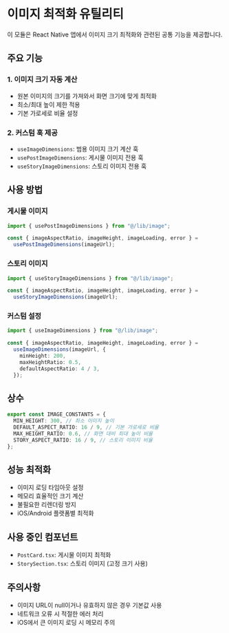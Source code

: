 # 이미지 최적화 유틸리티

이 모듈은 React Native 앱에서 이미지 크기 최적화와 관련된 공통 기능을 제공합니다.

## 주요 기능

### 1. 이미지 크기 자동 계산

- 원본 이미지의 크기를 가져와서 화면 크기에 맞게 최적화
- 최소/최대 높이 제한 적용
- 기본 가로세로 비율 설정

### 2. 커스텀 훅 제공

- `useImageDimensions`: 범용 이미지 크기 계산 훅
- `usePostImageDimensions`: 게시물 이미지 전용 훅
- `useStoryImageDimensions`: 스토리 이미지 전용 훅

## 사용 방법

### 게시물 이미지

```typescript
import { usePostImageDimensions } from "@/lib/image";

const { imageAspectRatio, imageHeight, imageLoading, error } =
  usePostImageDimensions(imageUrl);
```

### 스토리 이미지

```typescript
import { useStoryImageDimensions } from "@/lib/image";

const { imageAspectRatio, imageHeight, imageLoading, error } =
  useStoryImageDimensions(imageUrl);
```

### 커스텀 설정

```typescript
import { useImageDimensions } from "@/lib/image";

const { imageAspectRatio, imageHeight, imageLoading, error } =
  useImageDimensions(imageUrl, {
    minHeight: 200,
    maxHeightRatio: 0.5,
    defaultAspectRatio: 4 / 3,
  });
```

## 상수

```typescript
export const IMAGE_CONSTANTS = {
  MIN_HEIGHT: 300, // 최소 이미지 높이
  DEFAULT_ASPECT_RATIO: 16 / 9, // 기본 가로세로 비율
  MAX_HEIGHT_RATIO: 0.6, // 화면 대비 최대 높이 비율
  STORY_ASPECT_RATIO: 16 / 9, // 스토리 이미지 비율
};
```

## 성능 최적화

- 이미지 로딩 타임아웃 설정
- 메모리 효율적인 크기 계산
- 불필요한 리렌더링 방지
- iOS/Android 플랫폼별 최적화

## 사용 중인 컴포넌트

- `PostCard.tsx`: 게시물 이미지 최적화
- `StorySection.tsx`: 스토리 이미지 (고정 크기 사용)

## 주의사항

- 이미지 URL이 null이거나 유효하지 않은 경우 기본값 사용
- 네트워크 오류 시 적절한 에러 처리
- iOS에서 큰 이미지 로딩 시 메모리 주의
